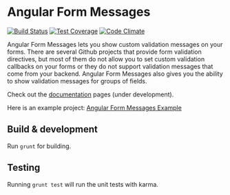 # Angular Form Messages

[![Build Status](https://travis-ci.org/xebia/angular-form-messages.svg?branch=master)](https://travis-ci.org/xebia/angular-form-messages)
[![Test Coverage](https://codeclimate.com/github/xebia/angular-form-messages/badges/coverage.svg)](https://codeclimate.com/github/xebia/angular-form-messages)
[![Code Climate](https://codeclimate.com/github/xebia/angular-form-messages/badges/gpa.svg)](https://codeclimate.com/github/xebia/angular-form-messages)

Angular Form Messages lets you show custom validation messages on your forms. There are several Github projects that provide form validation directives,
but most of them do not allow you to set custom validation callbacks on your forms or they do not support validation messages that come from your backend.
Angular Form Messages also gives you the ability to show validation messages for groups of fields.

Check out the [documentation](http://xebia.github.io/angular-form-messages) pages (under development).

Here is an example project: [Angular Form Messages Example](http://github.com/xebia/angular-form-messages-example)

## Build & development

Run `grunt` for building.

## Testing

Running `grunt test` will run the unit tests with karma.
